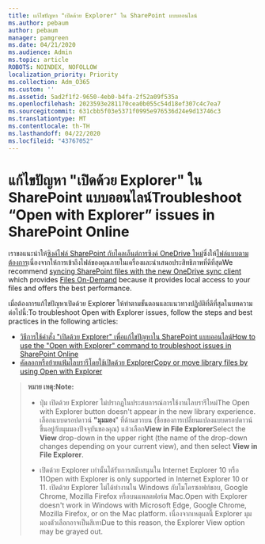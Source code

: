 ```yaml
---
title: แก้ไขปัญหา "เปิดด้วย Explorer" ใน SharePoint แบบออนไลน์
ms.author: pebaum
author: pebaum
manager: pamgreen
ms.date: 04/21/2020
ms.audience: Admin
ms.topic: article
ROBOTS: NOINDEX, NOFOLLOW
localization_priority: Priority
ms.collection: Adm_O365
ms.custom: ''
ms.assetid: 5ad2f1f2-9650-4eb0-b4fa-2f52a09f535a
ms.openlocfilehash: 2023593e281170cea0b055c54d18ef307c4c7ea7
ms.sourcegitcommit: 631cbb5f03e5371f0995e976536d24e9d13746c3
ms.translationtype: MT
ms.contentlocale: th-TH
ms.lasthandoff: 04/22/2020
ms.locfileid: "43767052"
---
```

# <a name="troubleshoot-open-with-explorer-issues-in-sharepoint-online"></a><span data-ttu-id="29a32-102">แก้ไขปัญหา "เปิดด้วย Explorer" ใน SharePoint แบบออนไลน์</span><span class="sxs-lookup"><span data-stu-id="29a32-102">Troubleshoot “Open with Explorer” issues in SharePoint Online</span></span>

<span data-ttu-id="29a32-103">เราขอแนะนําให้[ซิงค์ไฟล์ SharePoint กับไคลเอ็นต์การซิงค์ OneDrive ใหม่](https://support.office.com/article/sync-sharepoint-files-with-the-new-onedrive-sync-client-6de9ede8-5b6e-4503-80b2-6190f3354a88)ซึ่งให้[ไฟล์แบบตามต้องการ](https://support.office.com/article/learn-about-onedrive-files-on-demand-0e6860d3-d9f3-4971-b321-7092438fb38e)เนื่องจากให้การเข้าถึงไฟล์ของคุณภายในเครื่องและนําเสนอประสิทธิภาพที่ดีที่สุด</span><span class="sxs-lookup"><span data-stu-id="29a32-103">We recommend [syncing SharePoint files with the new OneDrive sync client](https://support.office.com/article/sync-sharepoint-files-with-the-new-onedrive-sync-client-6de9ede8-5b6e-4503-80b2-6190f3354a88) which provides [Files On-Demand](https://support.office.com/article/learn-about-onedrive-files-on-demand-0e6860d3-d9f3-4971-b321-7092438fb38e) because it provides local access to your files and offers the best performance.</span></span>

<span data-ttu-id="29a32-104">เมื่อต้องการแก้ไขปัญหาเปิดด้วย Explorer ให้ทําตามขั้นตอนและแนวทางปฏิบัติที่ดีที่สุดในบทความต่อไปนี้:</span><span class="sxs-lookup"><span data-stu-id="29a32-104">To troubleshoot Open with Explorer issues, follow the steps and best practices in the following articles:</span></span>

- [<span data-ttu-id="29a32-105">วิธีการใช้คําสั่ง "เปิดด้วย Explorer" เพื่อแก้ไขปัญหาใน SharePoint แบบออนไลน์</span><span class="sxs-lookup"><span data-stu-id="29a32-105">How to use the "Open with Explorer" command to troubleshoot issues in SharePoint Online</span></span>](https://docs.microsoft.com/sharepoint/support/lists-and-libraries/troubleshoot-issues-using-open-with-explorer)
- [<span data-ttu-id="29a32-106">คัดลอกหรือย้ายแฟ้มไลบรารีโดยใช้เปิดด้วย Explorer</span><span class="sxs-lookup"><span data-stu-id="29a32-106">Copy or move library files by using Open with Explorer</span></span>](https://support.office.com/article/copy-or-move-library-files-by-using-open-with-explorer-aaee7bfb-e2a1-42ee-8fc0-bcc0754f04d2)

> <span data-ttu-id="29a32-107">**หมาย เหตุ:**</span><span class="sxs-lookup"><span data-stu-id="29a32-107">**Note:**</span></span>
>
>- <span data-ttu-id="29a32-108">ปุ่ม เปิดด้วย Explorer ไม่ปรากฏในประสบการณ์การใช้งานไลบรารีใหม่</span><span class="sxs-lookup"><span data-stu-id="29a32-108">The Open with Explorer button doesn't appear in the new library experience.</span></span> <span data-ttu-id="29a32-109">เลือกแบบดรอปดาวน์ **"มุมมอง**" ที่ด้านขวาบน (ชื่อของการเปลี่ยนแปลงแบบดรอปดาวน์ขึ้นอยู่กับมุมมองปัจจุบันของคุณ) แล้วเลือก**View in File Explorer**</span><span class="sxs-lookup"><span data-stu-id="29a32-109">Select the **View** drop-down in the upper right (the name of the drop-down changes depending on your current view), and then select **View in File Explorer**.</span></span>
>
>- <span data-ttu-id="29a32-110">เปิดด้วย Explorer เท่านั้นได้รับการสนับสนุนใน Internet Explorer 10 หรือ 11</span><span class="sxs-lookup"><span data-stu-id="29a32-110">Open with Explorer is only supported in Internet Explorer 10 or 11.</span></span> <span data-ttu-id="29a32-111">เปิดด้วย Explorer ไม่ได้ทํางานใน Windows กับไมโครซอฟท์ขอบ, Google Chrome, Mozilla Firefox หรือบนแพลตฟอร์ม Mac.</span><span class="sxs-lookup"><span data-stu-id="29a32-111">Open with Explorer doesn't work in Windows with Microsoft Edge, Google Chrome, Mozilla Firefox, or on the Mac platform.</span></span> <span data-ttu-id="29a32-112">เนื่องจากเหตุผลนี้ Explorer มุมมองตัวเลือกอาจเป็นสีเทา</span><span class="sxs-lookup"><span data-stu-id="29a32-112">Due to this reason, the Explorer View option may be grayed out.</span></span>


